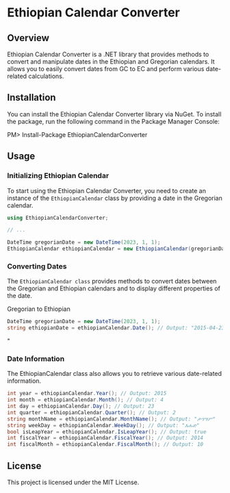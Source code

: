 # Ethiopian Calendar Converter

## Overview

Ethiopian Calendar Converter is a .NET library that provides methods to convert and manipulate dates in the Ethiopian and Gregorian calendars. It allows you to easily convert dates from GC to EC and perform various date-related calculations.

## Installation

You can install the Ethiopian Calendar Converter library via NuGet. To install the package, run the following command in the Package Manager Console:

PM> Install-Package EthiopianCalendarConverter

## Usage

### Initializing Ethiopian Calendar

To start using the Ethiopian Calendar Converter, you need to create an instance of the `EthiopianCalendar` class by providing a date in the Gregorian calendar.

```csharp
using EthiopianCalendarConverter;

// ...

DateTime gregorianDate = new DateTime(2023, 1, 1);
EthiopianCalendar ethiopianCalendar = new EthiopianCalendar(gregorianDate);

```

### Converting Dates

The `EthiopianCalendar class` provides methods to convert dates between the Gregorian and Ethiopian calendars and to display different properties of the date.

Gregorian to Ethiopian

```csharp
DateTime gregorianDate = new DateTime(2023, 1, 1);
string ethiopianDate = ethiopianCalendar.Date(); // Output: "2015-04-23"
```

"

### Date Information

The EthiopianCalendar class also allows you to retrieve various date-related information.

```csharp
int year = ethiopianCalendar.Year(); // Output: 2015
int month = ethiopianCalendar.Month(); // Output: 4
int day = ethiopianCalendar.Day(); // Output: 23
int quarter = ethiopianCalendar.Quarter(); // Output: 2
string monthName = ethiopianCalendar.MonthName(); // Output: "ታኅሣሥ"
string weekDay = ethiopianCalendar.WeekDay(); // Output: "እሑድ"
bool isLeapYear = ethiopianCalendar.IsLeapYear(); // Output: true
int fiscalYear = ethiopianCalendar.FiscalYear(); // Output: 2014
int fiscalMonth = ethiopianCalendar.FiscalMonth(); // Output: 10
```

## License

This project is licensed under the MIT License.
